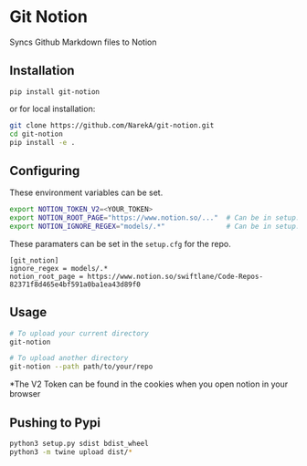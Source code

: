 Git Notion
==========

Syncs Github Markdown files to Notion

## Installation
```
pip install git-notion
```

or for local installation:

```bash
git clone https://github.com/NarekA/git-notion.git
cd git-notion
pip install -e .
```

## Configuring

These environment variables can be set.
```bash
export NOTION_TOKEN_V2=<YOUR_TOKEN>
export NOTION_ROOT_PAGE="https://www.notion.so/..."  # Can be in setup.cfg as well
export NOTION_IGNORE_REGEX="models/.*"               # Can be in setup.cfg as well
```

These paramaters can be set in the `setup.cfg` for the repo.
```
[git_notion]
ignore_regex = models/.*
notion_root_page = https://www.notion.so/swiftlane/Code-Repos-82371f8d465e4bf591a0ba1ea43d89f0
```


## Usage

```bash
# To upload your current directory
git-notion

# To upload another directory
git-notion --path path/to/your/repo
```

*The V2 Token can be found in the cookies when you open notion in your browser

## Pushing to Pypi

```bash
python3 setup.py sdist bdist_wheel
python3 -m twine upload dist/*
```